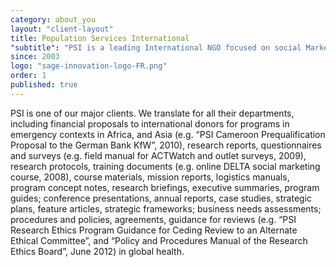 ```yaml
---
category: about_you
layout: "client-layout"
title: Population Services International
"subtitle": "PSI is a leading International NGO focused on social Marketing and public Health, based in Washington, DC"
since: 2003
logo: "sage-innovation-logo-FR.png"
order: 1
published: true
---
```


PSI is one of our major clients. We translate for all their departments, including financial proposals to international donors for programs in emergency contexts in Africa, and Asia (e.g. “PSI Cameroon Prequalification Proposal to the German Bank KfW”, 2010), research reports, questionnaires and surveys (e.g. field manual for ACTWatch and outlet surveys, 2009), research protocols, training documents (e.g. online DELTA social marketing course, 2008), course materials, mission reports, logistics manuals, program concept notes, research briefings, executive summaries, program guides; conference presentations, annual reports, case studies, strategic plans, feature articles, strategic frameworks; business needs assessments; procedures and policies, agreements, guidance for reviews (e.g. “PSI Research Ethics Program Guidance for Ceding Review to an Alternate Ethical Committee”, and “Policy and Procedures Manual of the Research Ethics Board”, June 2012) in global health.